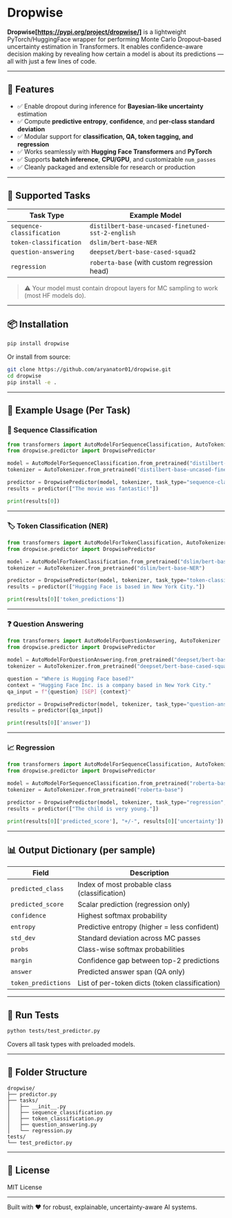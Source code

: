 # Dropwise

**Dropwise[https://pypi.org/project/dropwise/]** is a lightweight PyTorch/HuggingFace wrapper for performing Monte Carlo Dropout–based uncertainty estimation in Transformers. It enables confidence-aware decision making by revealing how certain a model is about its predictions — all with just a few lines of code.

---

## 🚀 Features

- ✅ Enable dropout during inference for **Bayesian-like uncertainty** estimation  
- ✅ Compute **predictive entropy**, **confidence**, and **per-class standard deviation**  
- ✅ Modular support for **classification, QA, token tagging, and regression**  
- ✅ Works seamlessly with **Hugging Face Transformers** and **PyTorch**  
- ✅ Supports **batch inference**, **CPU/GPU**, and customizable `num_passes`  
- ✅ Cleanly packaged and extensible for research or production

---

## 🤖 Supported Tasks

| Task Type               | Example Model                                 |
|------------------------|------------------------------------------------|
| `sequence-classification` | `distilbert-base-uncased-finetuned-sst-2-english`  
| `token-classification`    | `dslim/bert-base-NER`  
| `question-answering`      | `deepset/bert-base-cased-squad2`  
| `regression`              | `roberta-base` (with custom regression head)

> ⚠️ Your model must contain dropout layers for MC sampling to work (most HF models do).

---

## 📦 Installation

```bash
pip install dropwise
```

Or install from source:

```bash
git clone https://github.com/aryanator01/dropwise.git
cd dropwise
pip install -e .
```

---

## 🧠 Example Usage (Per Task)

### 📘 Sequence Classification

```python
from transformers import AutoModelForSequenceClassification, AutoTokenizer
from dropwise.predictor import DropwisePredictor

model = AutoModelForSequenceClassification.from_pretrained("distilbert-base-uncased-finetuned-sst-2-english")
tokenizer = AutoTokenizer.from_pretrained("distilbert-base-uncased-finetuned-sst-2-english")

predictor = DropwisePredictor(model, tokenizer, task_type="sequence-classification", num_passes=20)
results = predictor(["The movie was fantastic!"])

print(results[0])
```

---

### 🏷️ Token Classification (NER)

```python
from transformers import AutoModelForTokenClassification, AutoTokenizer
from dropwise.predictor import DropwisePredictor

model = AutoModelForTokenClassification.from_pretrained("dslim/bert-base-NER")
tokenizer = AutoTokenizer.from_pretrained("dslim/bert-base-NER")

predictor = DropwisePredictor(model, tokenizer, task_type="token-classification", num_passes=15)
results = predictor(["Hugging Face is based in New York City."])

print(results[0]['token_predictions'])
```

---

### ❓ Question Answering

```python
from transformers import AutoModelForQuestionAnswering, AutoTokenizer
from dropwise.predictor import DropwisePredictor

model = AutoModelForQuestionAnswering.from_pretrained("deepset/bert-base-cased-squad2")
tokenizer = AutoTokenizer.from_pretrained("deepset/bert-base-cased-squad2")

question = "Where is Hugging Face based?"
context = "Hugging Face Inc. is a company based in New York City."
qa_input = f"{question} [SEP] {context}"

predictor = DropwisePredictor(model, tokenizer, task_type="question-answering", num_passes=10)
results = predictor([qa_input])

print(results[0]['answer'])
```

---

### 📈 Regression

```python
from transformers import AutoModelForSequenceClassification, AutoTokenizer
from dropwise.predictor import DropwisePredictor

model = AutoModelForSequenceClassification.from_pretrained("roberta-base", num_labels=1)
tokenizer = AutoTokenizer.from_pretrained("roberta-base")

predictor = DropwisePredictor(model, tokenizer, task_type="regression", num_passes=20)
results = predictor(["The child is very young."])

print(results[0]['predicted_score'], "+/-", results[0]['uncertainty'])
```

---

## 📊 Output Dictionary (per sample)

| Field               | Description                                      |
|--------------------|--------------------------------------------------|
| `predicted_class`  | Index of most probable class (classification)    |
| `predicted_score`  | Scalar prediction (regression only)              |
| `confidence`       | Highest softmax probability                      |
| `entropy`          | Predictive entropy (higher = less confident)     |
| `std_dev`          | Standard deviation across MC passes              |
| `probs`            | Class-wise softmax probabilities                 |
| `margin`           | Confidence gap between top-2 predictions         |
| `answer`           | Predicted answer span (QA only)                  |
| `token_predictions`| List of per-token dicts (token classification)   |

---

## 🧪 Run Tests

```bash
python tests/test_predictor.py
```

Covers all task types with preloaded models.

---

## 📂 Folder Structure

```
dropwise/
├── predictor.py
├── tasks/
│   ├── __init__.py
│   ├── sequence_classification.py
│   ├── token_classification.py
│   ├── question_answering.py
│   └── regression.py
tests/
└── test_predictor.py
```

---

## 📝 License

MIT License

---

Built with ❤️ for robust, explainable, uncertainty-aware AI systems.

